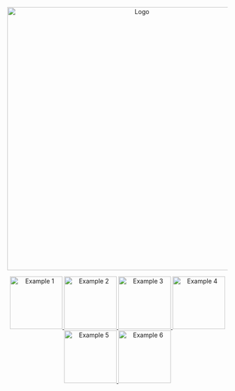 <p align="center">
  <img src="assets/MakarAnim.gif" width="600" alt="Logo">
</p>

<p align="center">
  <a href="assets/example1.gif.mp4" target="_blank">
    <img src="assets/example1.gif" width="120" height="120" style="object-fit: cover;" alt="Example 1">
  </a>
  <a href="assets/example2.gif.mp4" target="_blank">
    <img src="assets/example2.gif" width="120" height="120" style="object-fit: cover;" alt="Example 2">
  </a>
  <a href="assets/example3.gif.mp4" target="_blank">
    <img src="assets/example3.gif" width="120" height="120" style="object-fit: cover;" alt="Example 3">
  </a>
  <a href="assets/example4.gif.mp4" target="_blank">
    <img src="assets/example4.gif" width="120" height="120" style="object-fit: cover;" alt="Example 4">
  </a>
  <a href="assets/example5.gif.mp4" target="_blank">
    <img src="assets/example5.gif" width="120" height="120" style="object-fit: cover;" alt="Example 5">
  </a>
  <a href="assets/example6.gif.mp4" target="_blank">
    <img src="assets/example6.gif" width="120" height="120" style="object-fit: cover;" alt="Example 6">
  </a>
</p>
